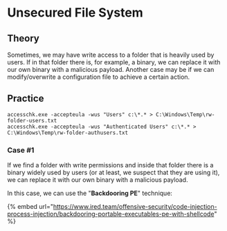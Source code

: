 # Unsecured File System

## Theory

Sometimes, we may have write access to a folder that is heavily used by users. If in that folder there is, for example, a binary, we can replace it with our own binary with a malicious payload. Another case may be if we can modify/overwrite a configuration file to achieve a certain action.

## Practice

```
accesschk.exe -accepteula -wus "Users" c:\*.* > C:\Windows\Temp\rw-folder-users.txt
accesschk.exe -accepteula -wus "Authenticated Users" c:\*.* > C:\Windows\Temp\rw-folder-authusers.txt
```

### Case #1

If we find a folder with write permissions and inside that folder there is a binary widely used by users (or at least, we suspect that they are using it), we can replace it with our own binary with a malicious payload.

In this case, we can use the "**Backdooring PE**" technique:

{% embed url="https://www.ired.team/offensive-security/code-injection-process-injection/backdooring-portable-executables-pe-with-shellcode" %}
